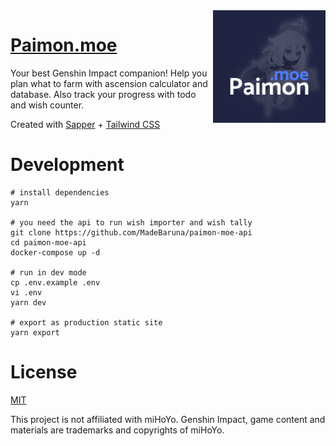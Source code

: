 <img src="static/paimon-og.png" align="right" width="180px"/>

# [Paimon.moe](https://paimon.moe)

Your best Genshin Impact companion! Help you plan what to farm with ascension calculator and database. Also track your progress with todo and wish counter.

Created with [Sapper](https://sapper.svelte.dev/) + [Tailwind CSS](https://tailwindcss.com/)

# Development

```
# install dependencies
yarn

# you need the api to run wish importer and wish tally
git clone https://github.com/MadeBaruna/paimon-moe-api
cd paimon-moe-api
docker-compose up -d

# run in dev mode
cp .env.example .env
vi .env
yarn dev

# export as production static site
yarn export
```

# License

[MIT](https://github.com/MadeBaruna/paimon-moe/blob/main/LICENSE)

This project is not affiliated with miHoYo.
Genshin Impact, game content and materials are trademarks and copyrights of miHoYo.
